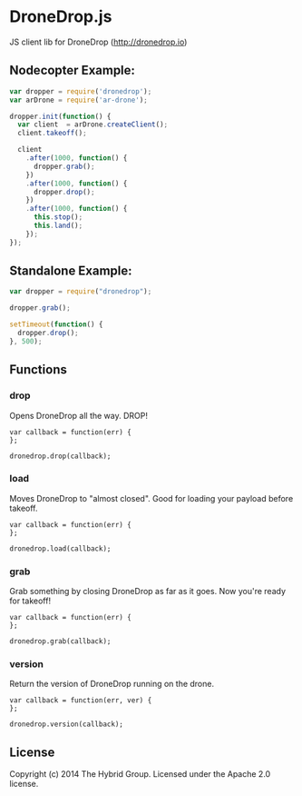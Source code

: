 # DroneDrop.js

JS client lib for DroneDrop (http://dronedrop.io)

## Nodecopter Example:

```javascript
var dropper = require('dronedrop');
var arDrone = require('ar-drone');

dropper.init(function() {
  var client  = arDrone.createClient();
  client.takeoff();

  client
    .after(1000, function() {
      dropper.grab();
    })
    .after(1000, function() {
      dropper.drop();
    })
    .after(1000, function() {
      this.stop();
      this.land();
    });
});
```

## Standalone Example:

```javascript
var dropper = require("dronedrop");

dropper.grab();

setTimeout(function() {
  dropper.drop();
}, 500);
```

## Functions

### drop

Opens DroneDrop all the way. DROP!

```
var callback = function(err) {
};

dronedrop.drop(callback);
```

### load

Moves DroneDrop to "almost closed". Good for loading your payload before takeoff.

```
var callback = function(err) {
};

dronedrop.load(callback);
```

### grab

Grab something by closing DroneDrop as far as it goes. Now you're ready for takeoff!

```
var callback = function(err) {
};

dronedrop.grab(callback);
```

### version

Return the version of DroneDrop running on the drone.

```
var callback = function(err, ver) {
};

dronedrop.version(callback);
```

## License

Copyright (c) 2014 The Hybrid Group. Licensed under the Apache 2.0 license.

